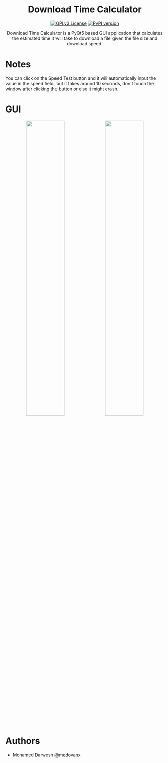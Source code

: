 <div align="center">
  
#  Download Time Calculator
[![GPLv3 License](https://img.shields.io/badge/License-GPL%20v3-yellow.svg)](https://opensource.org/licenses/)
[![PyPI version](https://img.shields.io/pypi/pyversions/spotDL?color=%2344CC11&style=flat-square)](https://www.python.org/)

Download Time Calculator is a PyQt5 based GUI application that calculates the estimated time it will take to download a file given the file size and download speed.
</div>

# Notes
You can click on the Speed Test button and it will automatically input the value in the speed field, but it takes around 10 seconds, don't touch the window after clicking the button or else it might crash.

# GUI
<p align="center">
  <img src="https://i.imgur.com/pcpKLjE.png" width="49%">
  <img src="https://i.imgur.com/QdkXsds.png" width="49%">
</p>

# Authors
- Mohamed Darwesh [@medovanx](https://github.com/medovanx)



